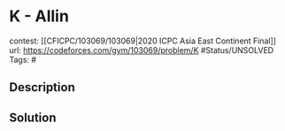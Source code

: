 # K - Allin

contest: [[CFICPC/103069/103069|2020 ICPC Asia East Continent Final]]
url: https://codeforces.com/gym/103069/problem/K
#Status/UNSOLVED
Tags: #

## Description

## Solution

